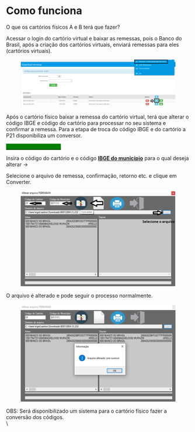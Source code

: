 # Como funciona

O que os cartórios físicos A e B terá que fazer?

Acessar o login do cartório virtual e baixar as remessas, pois o Banco do Brasil, após a criação dos cartórios virtuais, enviará remessas para eles (cartórios virtuais).

<figure><img src="../../.gitbook/assets/image (7) (4).png" alt=""><figcaption></figcaption></figure>

Após o cartório físico baixar a remessa do cartório virtual, terá que alterar o código IBGE e código do cartório para processar no seu sistema e confirmar a remessa. Para a etapa de troca do código IBGE e do cartório a P21 disponibiliza um conversor.

[<mark style="color:green;background-color:green;">**`DOWNLOAD DO CONVERSOR`**</mark> ](https://github.com/p21sistemas/manual-cra-21/blob/main/Conversor%20CRA.zip?raw=true)

Insira o código do cartório e o código [**IBGE do município**](https://www.ibge.gov.br/explica/codigos-dos-municipios.php) para o qual deseja alterar ->

Selecione o arquivo de remessa, confirmação, retorno etc. e clique em Converter.

<figure><img src="../../.gitbook/assets/image (1) (2).png" alt=""><figcaption></figcaption></figure>

O arquivo é alterado e pode seguir o processo normalmente.

<figure><img src="../../.gitbook/assets/image (12) (2).png" alt=""><figcaption></figcaption></figure>

OBS: Será disponibilizado um sistema para o cartório físico fazer a conversão dos códigos.\
\
